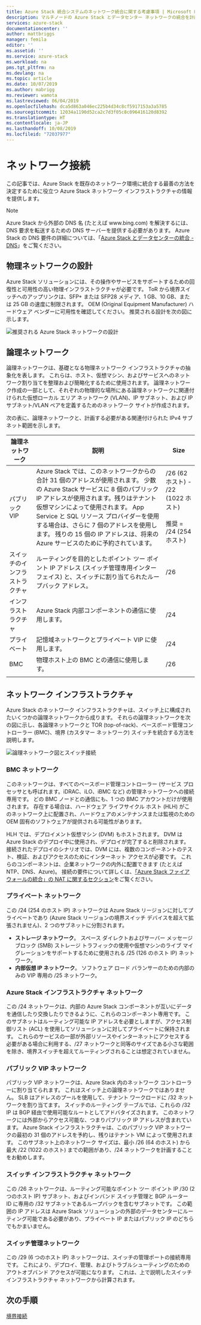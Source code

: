 ```yaml
---
title: Azure Stack 統合システムのネットワーク統合に関する考慮事項 | Microsoft Docs
description: マルチノードの Azure Stack とデータセンター ネットワークの統合を計画するためにできることを説明します。
services: azure-stack
documentationcenter: ''
author: mattbriggs
manager: femila
editor: ''
ms.assetid: ''
ms.service: azure-stack
ms.workload: na
pms.tgt_pltfrm: na
ms.devlang: na
ms.topic: article
ms.date: 10/07/2019
ms.author: mabrigg
ms.reviewer: wamota
ms.lastreviewed: 06/04/2019
ms.openlocfilehash: dca5d863a046ec225b4d34c8cf5917153a3a5785
ms.sourcegitcommit: 12034a1190d52ca2c7d3f05c8c096416120d8392
ms.translationtype: HT
ms.contentlocale: ja-JP
ms.lasthandoff: 10/08/2019
ms.locfileid: "72037977"
---
```

# <a name="network-connectivity"></a>ネットワーク接続
この記事では、Azure Stack を既存のネットワーク環境に統合する最善の方法を決定するために役立つ Azure Stack ネットワーク インフラストラクチャの情報を提供します。 

> [!NOTE]
> Azure Stack から外部の DNS 名 (たとえば www\.bing.com) を解決するには、DNS 要求を転送するための DNS サーバーを提供する必要があります。 Azure Stack の DNS 要件の詳細については、「[Azure Stack とデータセンターの統合 - DNS](azure-stack-integrate-dns.md)」をご覧ください。

## <a name="physical-network-design"></a>物理ネットワークの設計
Azure Stack ソリューションには、その操作やサービスをサポートするための回復性と可用性の高い物理インフラストラクチャが必要です。 ToR から境界スイッチへのアップリンクは、SFP+ または SFP28 メディア、1 GB、10 GB、または 25 GB の速度に制限されます。 OEM (Original Equipment Manufacturer) ハードウェア ベンダーに可用性を確認してください。 推奨される設計を次の図に示します。

![推奨される Azure Stack ネットワークの設計](media/azure-stack-network/recommended-design.png)


## <a name="logical-networks"></a>論理ネットワーク
論理ネットワークは、基礎となる物理ネットワーク インフラストラクチャの抽象化を表します。 これらは、ホスト、仮想マシン、およびサービスへのネットワーク割り当てを整理および簡略化するために使用されます。 論理ネットワーク作成の一部として、それぞれの物理的な場所にある論理ネットワークに関連付けられた仮想ローカル エリア ネットワーク (VLAN)、IP サブネット、および IP サブネット/VLAN ペアを定義するためのネットワーク サイトが作成されます。

次の表に、論理ネットワークと、計画する必要がある関連付けられた IPv4 サブネット範囲を示します。

| 論理ネットワーク | 説明 | Size | 
| -------- | ------------- | ------------ | 
| パブリック VIP | Azure Stack では、このネットワークからの合計 31 個のアドレスが使用されます。 少数の Azure Stack サービスに 8 個のパブリック IP アドレスが使用されます。残りはテナント仮想マシンによって使用されます。 App Service と SQL リソース プロバイダーを使用する場合は、さらに 7 個のアドレスを使用します。 残りの 15 個の IP アドレスは、将来の Azure サービスのために予約されています。 | /26 (62 ホスト) - /22 (1022 ホスト)<br><br>推奨 = /24 (254 ホスト) | 
| スイッチのインフラストラクチャ | ルーティングを目的としたポイント ツー ポイント IP アドレス (スイッチ管理専用インターフェイス) と、スイッチに割り当てられたループバック アドレス。 | /26 | 
| インフラストラクチャ | Azure Stack 内部コンポーネントの通信に使用します。 | /24 |
| プライベート | 記憶域ネットワークとプライベート VIP に使用します。 | /24 | 
| BMC | 物理ホスト上の BMC との通信に使用します。 | /26 | 
| | | |

## <a name="network-infrastructure"></a>ネットワーク インフラストラクチャ
Azure Stack のネットワーク インフラストラクチャは、スイッチ上に構成されたいくつかの論理ネットワークから成ります。 それらの論理ネットワークを次の図に示し、各論理ネットワークと TOR (top-of-rack)、ベースボード管理コントローラー (BMC)、境界 (カスタマー ネットワーク) スイッチを統合する方法を説明します。

![論理ネットワーク図とスイッチ接続](media/azure-stack-network/NetworkDiagram.png)

### <a name="bmc-network"></a>BMC ネットワーク
このネットワークは、すべてのベースボード管理コントローラー (サービス プロセッサとも呼ばれます。iDRAC、iLO、iBMC など) の管理ネットワークへの接続専用です。 どの BMC ノードとの通信にも、1 つの BMC アカウントだけが使用されます。 存在する場合は、ハードウェア ライフサイクル ホスト (HLH) がこのネットワーク上に配置され、ハードウェアのメンテナンスまたは監視のための OEM 固有のソフトウェアが提供される可能性があります。 

HLH では、デプロイメント仮想マシン (DVM) もホストされます。 DVM は Azure Stack のデプロイ中に使用され、デプロイが完了すると削除されます。 接続されたデプロイのシナリオでは、DVM には、複数のコンポーネントのテスト、検証、およびアクセスのためにインターネット アクセスが必要です。 これらのコンポーネントは、企業ネットワークの内外に配置できます (たとえば NTP、DNS、Azure)。 接続の要件について詳しくは、[「Azure Stack ファイアウォールの統合」の NAT に関するセクション](azure-stack-firewall.md#network-address-translation)をご覧ください。 

### <a name="private-network"></a>プライベート ネットワーク
この /24 (254 のホスト IP) ネットワークは Azure Stack リージョンに対してプライベートであり (Azure Stack リージョンの境界スイッチ デバイスを超えて拡張されません)、2 つのサブネットに分割されます。

- **ストレージ ネットワーク**。 スペース ダイレクトおよびサーバー メッセージ ブロック (SMB) ストレージ トラフィックの使用や仮想マシンのライブ マイグレーションをサポートするために使用される /25 (126 のホスト IP) ネットワーク。 
- **内部仮想 IP ネットワーク**。 ソフトウェア ロード バランサーのための内部のみの VIP 専用の /25 ネットワーク。

### <a name="azure-stack-infrastructure-network"></a>Azure Stack インフラストラクチャ ネットワーク
この /24 ネットワークは、内部の Azure Stack コンポーネントが互いにデータを通信したり交換したりできるように、これらのコンポーネント専用です。 このサブネットはルーティング可能な IP アドレスを必要としますが、アクセス制御リスト (ACL) を使用してソリューションに対してプライベートに保持されます。 これらのサービスの一部が外部リソースやインターネットにアクセスする必要がある場合に利用する、/27 ネットワークと同等のサイズである小さな範囲を除き、境界スイッチを超えてルーティングされることは想定されていません。 

### <a name="public-vip-network"></a>パブリック VIP ネットワーク
パブリック VIP ネットワークは、Azure Stack 内のネットワーク コントローラーに割り当てられます。 これはスイッチ上の論理ネットワークではありません。 SLB はアドレスのプールを使用して、テナント ワークロードに /32 ネットワークを割り当てます。 スイッチのルーティング テーブルでは、これらの /32 IP は BGP 経由で使用可能なルートとしてアドバタイズされます。 このネットワークには外部からアクセス可能な、つまりパブリック IP アドレスが含まれています。 Azure Stack インフラストラクチャは、このパブリック VIP ネットワークの最初の 31 個のアドレスを予約し、残りはテナント VM によって使用されます。 このサブネット上のネットワーク サイズは、最小 /26 (64 のホスト) から最大 /22 (1022 のホスト) までの範囲があり、/24 ネットワークを計画することをお勧めします。

### <a name="switch-infrastructure-network"></a>スイッチ インフラストラクチャ ネットワーク
この /26 ネットワークは、ルーティング可能なポイント ツー ポイント IP /30 (2 つのホスト IP) サブネット、およびインバンド スイッチ管理と BGP ルーター ID に専用の /32 サブネットであるループバックを含むサブネットです。 この範囲の IP アドレスは Azure Stack ソリューションの外部のデータセンターにルーティング可能である必要があり、プライベート IP またはパブリック IP のどちらでもかまいません。

### <a name="switch-management-network"></a>スイッチ管理ネットワーク
この /29 (6 つのホスト IP) ネットワークは、スイッチの管理ポートの接続専用です。 これにより、デプロイ、管理、およびトラブルシューティングのためのアウトオブバンド アクセスが可能になります。 これは、上で説明したスイッチ インフラストラクチャ ネットワークから計算されます。




## <a name="next-steps"></a>次の手順
[境界接続](azure-stack-border-connectivity.md)
